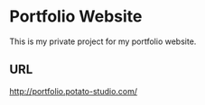 # Portfolio Website

This is my private project for my portfolio website.

## URL
http://portfolio.potato-studio.com/